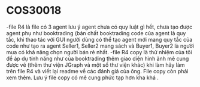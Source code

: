 # COS30018
-file R4 là file có 3 agent lưu ý agent chưa có quy luật gì hết, chưa tạo được agent phụ như booktrading (bản chất booktrading code của agent là quy tắc, khi thao tác với GUI người dùng có thể tạo agent mới mang quy tắc của code như tạo ra agent Seller1, Seller2 mang sách và Buyer1, Buyer2 là người mua có khả năng chọn người bán rẻ nhất.
-file R4 copy là thử nhiệm của tôi để áp dụ tính năng như của booktrading thêm giao diện hình ảnh mê cung được vẽ (thêm thư viện JGraph và một số thư viện khác) khi làm hãy làm trên file R4 và viết lại readme về các đánh giá của ông. File copy còn phải xem thêm. Lưu ý file copy có mê cung phức tạp hơn kha khá .

